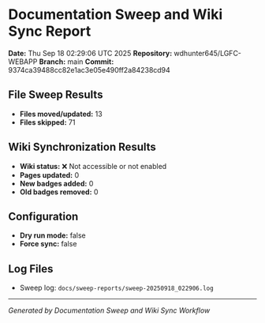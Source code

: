 # Documentation Sweep and Wiki Sync Report

**Date:** Thu Sep 18 02:29:06 UTC 2025
**Repository:** wdhunter645/LGFC-WEBAPP
**Branch:** main
**Commit:** 9374ca39488cc82e1ac3e05e490ff2a84238cd94

## File Sweep Results

- **Files moved/updated:** 13
- **Files skipped:** 71

## Wiki Synchronization Results

- **Wiki status:** ❌ Not accessible or not enabled
- **Pages updated:** 0
- **New badges added:** 0
- **Old badges removed:** 0

## Configuration

- **Dry run mode:** false
- **Force sync:** false

## Log Files

- Sweep log: `docs/sweep-reports/sweep-20250918_022906.log`

---
*Generated by Documentation Sweep and Wiki Sync Workflow*
